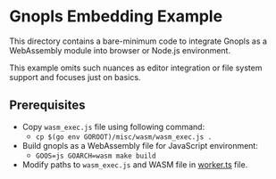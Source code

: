 # Gnopls Embedding Example

This directory contains a bare-minimum code to integrate Gnopls as a WebAssembly module
into browser or Node.js environment.

This example omits such nuances as editor integration or file system support and focuses just on basics.

## Prerequisites

* Copy `wasm_exec.js` file using following command:
    * `cp $(go env GOROOT)/misc/wasm/wasm_exec.js .`
* Build gnopls as a WebAssembly file for JavaScript environment:
    * `GOOS=js GOARCH=wasm make build`
* Modify paths to `wasm_exec.js` and WASM file in [worker.ts](./worker.ts) file.
